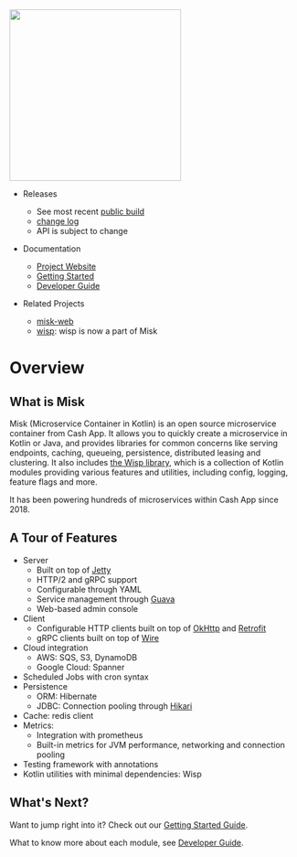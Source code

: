 <img src="https://github.com/cashapp/misk/raw/master/misk.png" width="300">


* Releases
  * See most recent [public build][snap]
  * [change log][changelog]
  * API is subject to change

* Documentation
  * [Project Website][misk]
  * [Getting Started](./docs/getting-started.md)
  * [Developer Guide](./docs/developer-guide.md)

* Related Projects
  * [misk-web][miskweb]
  * [wisp](./wisp/README.md): wisp is now a part of Misk
 

# Overview
## What is Misk
Misk (Microservice Container in Kotlin) is an open source microservice container from Cash App.
It allows you to quickly create a microservice in Kotlin or Java, and provides libraries for common
concerns like serving endpoints, caching, queueing, persistence, distributed leasing and clustering.
It also includes [the Wisp library](./wisp/README.md), which is a collection of Kotlin modules
providing various features and utilities, including config, logging, feature flags and more.

It has been powering hundreds of microservices within Cash App since 2018.

## A Tour of Features
* Server
  * Built on top of [Jetty](https://eclipse.dev/jetty/)
  * HTTP/2 and gRPC support
  * Configurable through YAML
  * Service management through [Guava](https://github.com/google/guava/wiki/ServiceExplained)
  * Web-based admin console
* Client
  * Configurable HTTP clients built on top of [OkHttp](https://github.com/square/okhttp)
    and [Retrofit](https://github.com/square/retrofit)
  * gRPC clients built on top of [Wire](https://github.com/square/wire)
* Cloud integration
  * AWS: SQS, S3, DynamoDB
  * Google Cloud: Spanner
* Scheduled Jobs with cron syntax
* Persistence
  * ORM: Hibernate
  * JDBC: Connection pooling through [Hikari](https://github.com/brettwooldridge/HikariCP)
* Cache: redis client
* Metrics:
  * Integration with prometheus
  * Built-in metrics for JVM performance, networking and connection pooling
* Testing framework with annotations
* Kotlin utilities with minimal dependencies: Wisp

## What's Next?
Want to jump right into it? Check out our [Getting Started Guide](./docs/getting-started.md).

What to know more about each module, see [Developer Guide](./docs/developer-guide.md).

[changelog]: http://cashapp.github.io/misk/changelog/
[misk]: https://cashapp.github.io/misk/
[miskweb]: https://github.com/cashapp/misk-web/
[snap]: https://mvnrepository.com/artifact/com.squareup.misk/misk
